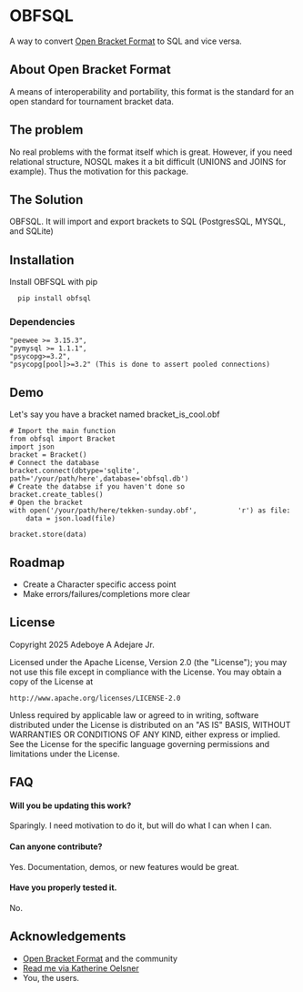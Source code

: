 
# OBFSQL

A way to convert [Open Bracket Format](https://github.com/openbracketformat/openbracketformat) to SQL and vice versa.

## About Open Bracket Format

A means of interoperability and portability, this format is the standard for an open standard for tournament bracket data.

## The problem 
No real problems with the format itself which is great. However, if you need relational structure, NOSQL makes it a bit difficult (UNIONS and JOINS for example). Thus the motivation for this package.

## The Solution
OBFSQL. It will import and export brackets to SQL (PostgresSQL, MYSQL, and SQLite)






## Installation

Install OBFSQL with pip

```bash
  pip install obfsql
```

### Dependencies 
    "peewee >= 3.15.3",
    "pymysql >= 1.1.1",
    "psycopg>=3.2",
    "psycopg[pool]>=3.2" (This is done to assert pooled connections)
    
## Demo

Let's say you have a bracket named bracket_is_cool.obf

    # Import the main function
    from obfsql import Bracket
    import json
    bracket = Bracket()
    # Connect the database
    bracket.connect(dbtype='sqlite', path='/your/path/here',database='obfsql.db')
    # Create the databse if you haven't done so
    bracket.create_tables()
    # Open the bracket
    with open('/your/path/here/tekken-sunday.obf',          'r') as file:
        data = json.load(file)

    bracket.store(data)


## Roadmap

- Create a Character specific access point
- Make errors/failures/completions more clear


## License

Copyright 2025 Adeboye A Adejare Jr.

Licensed under the Apache License, Version 2.0 (the "License");
you may not use this file except in compliance with the License.
You may obtain a copy of the License at

    http://www.apache.org/licenses/LICENSE-2.0

Unless required by applicable law or agreed to in writing, software
distributed under the License is distributed on an "AS IS" BASIS,
WITHOUT WARRANTIES OR CONDITIONS OF ANY KIND, either express or implied.
See the License for the specific language governing permissions and
limitations under the License.
## FAQ

#### Will you be updating this work?

Sparingly. I need motivation to do it, but will do what I can when I can.

#### Can anyone contribute?

Yes. Documentation, demos, or new features would be great.

#### Have you properly tested it.

No.







## Acknowledgements

 - [Open Bracket Format](https://github.com/openbracketformat/openbracketformat) and the community
 - [Read me via Katherine Oelsner](https://readme.so/editor)
 - You, the users.


